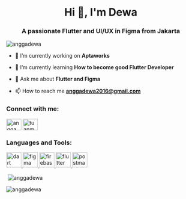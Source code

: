 <h1 align="center">Hi 👋, I'm Dewa</h1>
<h3 align="center">A passionate Flutter and UI/UX in Figma from Jakarta</h3>

<p align="left"> <img src="https://komarev.com/ghpvc/?username=anggadewa&label=Profile%20views&color=0e75b6&style=flat" alt="anggadewa" /> </p>

- 🔭 I’m currently working on **Aptaworks**

- 🌱 I’m currently learning **How to become good Flutter Developer**

- 💬 Ask me about **Flutter and Figma**

- 📫 How to reach me **anggadewa2016@gmail.com**

<h3 align="left">Connect with me:</h3>
<p align="left">
<a href="https://www.linkedin.com/in/anggadewantorokekasih" target="blank"><img align="center" src="https://raw.githubusercontent.com/rahuldkjain/github-profile-readme-generator/master/src/images/icons/Social/linked-in-alt.svg" alt="angga dewantoro kekasih" height="30" width="40" /></a>
<a href="https://dribbble.com/tuanmudadewa" target="blank"><img align="center" src="https://raw.githubusercontent.com/rahuldkjain/github-profile-readme-generator/master/src/images/icons/Social/dribbble.svg" alt="tuanmudadewa" height="30" width="40" /></a>
</p>

<h3 align="left">Languages and Tools:</h3>
<p align="left"> <a href="https://dart.dev" target="_blank" rel="noreferrer"> <img src="https://www.vectorlogo.zone/logos/dartlang/dartlang-icon.svg" alt="dart" width="40" height="40"/> </a> <a href="https://www.figma.com/" target="_blank" rel="noreferrer"> <img src="https://www.vectorlogo.zone/logos/figma/figma-icon.svg" alt="figma" width="40" height="40"/> </a> <a href="https://firebase.google.com/" target="_blank" rel="noreferrer"> <img src="https://www.vectorlogo.zone/logos/firebase/firebase-icon.svg" alt="firebase" width="40" height="40"/> </a> <a href="https://flutter.dev" target="_blank" rel="noreferrer"> <img src="https://www.vectorlogo.zone/logos/flutterio/flutterio-icon.svg" alt="flutter" width="40" height="40"/> </a> <a href="https://postman.com" target="_blank" rel="noreferrer"> <img src="https://www.vectorlogo.zone/logos/getpostman/getpostman-icon.svg" alt="postman" width="40" height="40"/> </a> </p>

<p>&nbsp;<img align="center" src="https://github-readme-stats.vercel.app/api?username=anggadewa&show_icons=true&locale=en" alt="anggadewa" /></p>

<p><img align="center" src="https://github-readme-streak-stats.herokuapp.com/?user=anggadewa&" alt="anggadewa" /></p>
